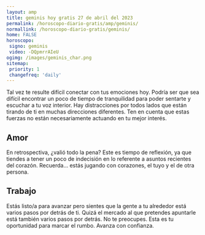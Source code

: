 ```yaml
---
layout: amp
title: geminis hoy gratis 27 de abril del 2023 
permalink: /horoscopo-diario-gratis/amp/geminis/
normallink: /horoscopo-diario-gratis/geminis/
home: FALSE
horoscopo:
 signo: geminis
 video: -DQpmrrAIeU
ogimg: /images/geminis_char.png
sitemap:
 priority: 1
 changefreq: 'daily'
---
```



Tal vez te resulte difícil conectar con tus emociones hoy. Podría ser que sea difícil encontrar un poco de tiempo de tranquilidad para poder sentarte y escuchar a tu voz interior. Hay distracciones por todos lados que están tirando de ti en muchas direcciones diferentes. Ten en cuenta que estas fuerzas no están necesariamente actuando en tu mejor interés.

## Amor

En retrospectiva, ¿valió todo la pena? Este es tiempo de reflexión, ya que tiendes a tener un poco de indecisión en lo referente a asuntos recientes del corazón. Recuerda... estás jugando con corazones, el tuyo y el de otra persona.

## Trabajo

Estás listo/a para avanzar pero sientes que la gente a tu alrededor está varios pasos por detrás de ti. Quizá el mercado al que pretendes apuntarle está también varios pasos por detrás. No te preocupes. Esta es tu oportunidad para marcar el rumbo. Avanza con confianza.
